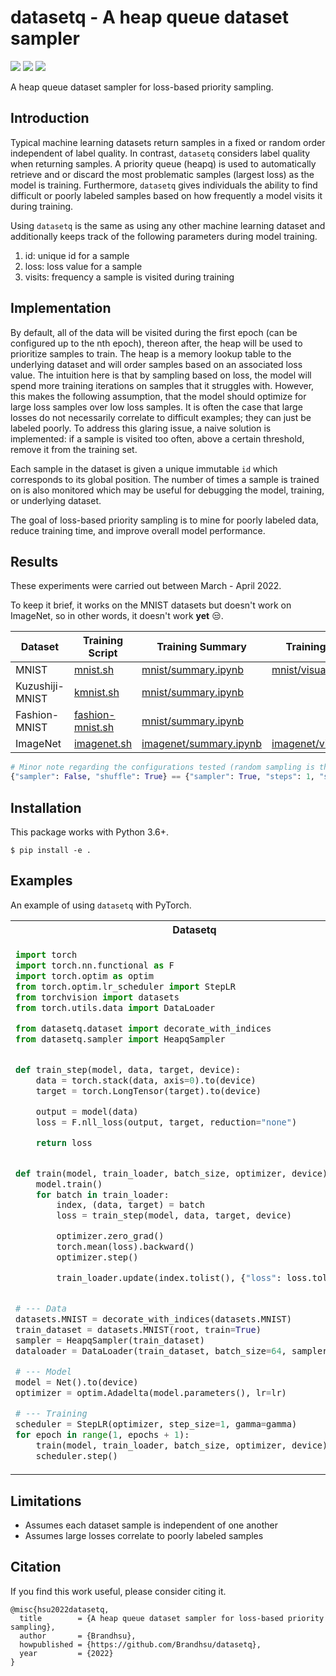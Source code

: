 # datasetq - A heap queue dataset sampler

<div>
<img src="https://badgen.net/badge/python/3.6+/blue">
<img src="https://badgen.net/github/license/Brandhsu/datasetq">
<img src="https://badgen.net/badge/code%20style/black?color=black">
</div>

A heap queue dataset sampler for loss-based priority sampling.

## Introduction

Typical machine learning datasets return samples in a fixed or random order independent of label quality. In contrast, `datasetq` considers label quality when returning samples. A priority queue (heapq) is used to automatically retrieve and or discard the most problematic samples (largest loss) as the model is training. Furthermore, `datasetq` gives individuals the ability to find difficult or poorly labeled samples based on how frequently a model visits it during training.

Using `datasetq` is the same as using any other machine learning dataset and additionally keeps track of the following parameters during model training.

1. id: unique id for a sample
2. loss: loss value for a sample
3. visits: frequency a sample is visited during training

## Implementation

By default, all of the data will be visited during the first epoch (can be configured up to the nth epoch), thereon after, the heap will be used to prioritize samples to train. The heap is a memory lookup table to the underlying dataset and will order samples based on an associated loss value. The intuition here is that by sampling based on loss, the model will spend more training iterations on samples that it struggles with. However, this makes the following assumption, that the model should optimize for large loss samples over low loss samples. It is often the case that large losses do not necessarily correlate to difficult examples; they can just be labeled poorly. To address this glaring issue, a naive solution is implemented: if a sample is visited too often, above a certain threshold, remove it from the training set.

Each sample in the dataset is given a unique immutable `id` which corresponds to its global position. The number of times a sample is trained on is also monitored which may be useful for debugging the model, training, or underlying dataset.

The goal of loss-based priority sampling is to mine for poorly labeled data, reduce training time, and improve overall model performance.

## Results

These experiments were carried out between March - April 2022.

To keep it brief, it works on the MNIST datasets but doesn't work on ImageNet, so in other words, it doesn't work **yet** 😒.

| Dataset         | Training Script                                       | Training Summary                                            | Training Visualization                                                  |
| --------------- | ----------------------------------------------------- | ----------------------------------------------------------- | ----------------------------------------------------------------------- |
| MNIST           | [mnist.sh](benchmarks/mnist/mnist.sh)                 | [mnist/summary.ipynb](benchmarks/mnist/summary.ipynb)       | [mnist/visualization.ipynb](benchmarks/mnist/visualization.ipynb)       |
| Kuzushiji-MNIST | [kmnist.sh](benchmarks/mnist/kmnist.sh)               | [mnist/summary.ipynb](benchmarks/mnist/summary.ipynb)       |                                                                         |
| Fashion-MNIST   | [fashion-mnist.sh](benchmarks/mnist/fashion_mnist.sh) | [mnist/summary.ipynb](benchmarks/mnist/summary.ipynb)       |                                                                         |
| ImageNet        | [imagenet.sh](benchmarks/imagenet/imagenet.sh)        | [imagenet/summary.ipynb](benchmarks/imagenet/summary.ipynb) | [imagenet/visualization.ipynb](benchmarks/imagenet/visualization.ipynb) |

```python
# Minor note regarding the configurations tested (random sampling is the same as loss-priority sampling with steps=1)
{"sampler": False, "shuffle": True} == {"sampler": True, "steps": 1, "shuffle": True}
```

## Installation

This package works with Python 3.6+.

```shell
$ pip install -e .
```

## Examples

An example of using `datasetq` with PyTorch.

<table>
<tr>
<th>Datasetq</th>
<th>PyTorch</th>
</tr>
<tr>
<td>

```python
import torch
import torch.nn.functional as F
import torch.optim as optim
from torch.optim.lr_scheduler import StepLR
from torchvision import datasets
from torch.utils.data import DataLoader

from datasetq.dataset import decorate_with_indices
from datasetq.sampler import HeapqSampler


def train_step(model, data, target, device):
    data = torch.stack(data, axis=0).to(device)
    target = torch.LongTensor(target).to(device)

    output = model(data)
    loss = F.nll_loss(output, target, reduction="none")

    return loss


def train(model, train_loader, batch_size, optimizer, device):
    model.train()
    for batch in train_loader:
        index, (data, target) = batch
        loss = train_step(model, data, target, device)

        optimizer.zero_grad()
        torch.mean(loss).backward()
        optimizer.step()

        train_loader.update(index.tolist(), {"loss": loss.tolist()})


# --- Data
datasets.MNIST = decorate_with_indices(datasets.MNIST)
train_dataset = datasets.MNIST(root, train=True)
sampler = HeapqSampler(train_dataset)
dataloader = DataLoader(train_dataset, batch_size=64, sampler=sampler)

# --- Model
model = Net().to(device)
optimizer = optim.Adadelta(model.parameters(), lr=lr)

# --- Training
scheduler = StepLR(optimizer, step_size=1, gamma=gamma)
for epoch in range(1, epochs + 1):
    train(model, train_loader, batch_size, optimizer, device)
    scheduler.step()
```

</td>
<td>

```python
import torch
import torch.nn.functional as F
import torch.optim as optim
from torch.optim.lr_scheduler import StepLR
from torchvision import datasets
from torch.utils.data import DataLoader

# from datasetq.dataset import decorate_with_indices
# from datasetq.sampler import HeapqSampler


def train_step(model, data, target, device):
    data = torch.stack(data, axis=0).to(device)
    target = torch.LongTensor(target).to(device)

    output = model(data)
    loss = F.nll_loss(output, target, reduction="none")

    return loss


def train(model, train_loader, batch_size, optimizer, device):
    model.train()
    for batch in train_loader:
        data, target = batch
        loss = train_step(model, data, target, device)

        optimizer.zero_grad()
        torch.mean(loss).backward()
        optimizer.step()

        # train_loader.update(index.tolist(), {"loss": loss.tolist()})


# --- Data
# datasets.MNIST = decorate_with_indices(datasets.MNIST)
train_dataset = datasets.MNIST(root, train=True)
# sampler = HeapqSampler(train_dataset)
dataloader = DataLoader(train_dataset, batch_size=64)

# --- Model
model = Net().to(device)
optimizer = optim.Adadelta(model.parameters(), lr=lr)

# --- Training
scheduler = StepLR(optimizer, step_size=1, gamma=gamma)
for epoch in range(1, epochs + 1):
    train(model, train_loader, batch_size, optimizer, device)
    scheduler.step()
```

</td>
</tr>
</table>

## Limitations

- Assumes each dataset sample is independent of one another
- Assumes large losses correlate to poorly labeled samples

## Citation

If you find this work useful, please consider citing it.

```
@misc{hsu2022datasetq,
  title        = {A heap queue dataset sampler for loss-based priority sampling},
  author       = {Brandhsu},
  howpublished = {https://github.com/Brandhsu/datasetq},
  year         = {2022}
}
```
